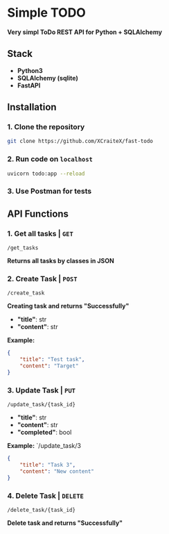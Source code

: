 # Simple TODO

**Very simpl ToDo REST API for Python + SQLAlchemy**

## Stack
- **Python3**
- **SQLAlchemy (sqlite)**
- **FastAPI**

## Installation

### 1. Clone the repository
```bash
git clone https://github.com/XCraiteX/fast-todo
```

### 2. Run code on `localhost`
```bash
uvicorn todo:app --reload
```

### 3. Use Postman for tests

## API Functions

### 1. Get all tasks | `GET`
 
`/get_tasks`

**Returns all tasks by classes in JSON**


### 2. Create Task | `POST`  

`/create_task`

**Creating task and returns "Successfully"**

- **"title"**: str
- **"content"**: str

**Example:**
```json
{
    "title": "Test task",
    "content": "Target"
}
```

### 3. Update Task | `PUT`

`/update_task/{task_id}`

- **"title"**: str
- **"content"**: str
- **"completed"**: bool

**Example:**
`/update_task/3
```json
{
    "title": "Task 3",
    "content": "New content"
}
```

### 4. Delete Task | `DELETE`

`/delete_task/{task_id}`

**Delete task and returns "Successfully"**